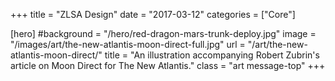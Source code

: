 +++
title = "ZLSA Design"
date = "2017-03-12"
categories = ["Core"]

[hero]
#background = "/hero/red-dragon-mars-trunk-deploy.jpg"
image = "/images/art/the-new-atlantis-moon-direct-full.jpg"
url = "/art/the-new-atlantis-moon-direct/"
title = "An illustration accompanying Robert Zubrin's article on Moon Direct for The New Atlantis."
class = "art message-top"
+++

<!--more-->

